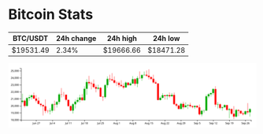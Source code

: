 # Bitcoin Stats

BTC/USDT|24h change|24h high|24h low|
|---|---|---|---|
|$19531.49|2.34%|$19666.66|$18471.28|

<img src="./chart.svg">
